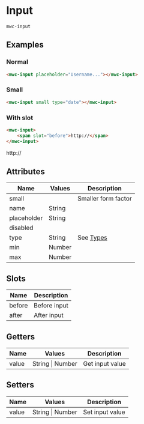 # Input
`mwc-input`

## Examples

### Normal
```html
<mwc-input placeholder="Username..."></mwc-input>
```
<mwc-input placeholder="Username..."></mwc-input>

### Small
```html
<mwc-input small type="date"></mwc-input>
```
<mwc-input small type="date"></mwc-input>

### With slot
```html
<mwc-input>
    <span slot="before">http://</span>
</mwc-input>
```
<mwc-input>
    <span slot="before">http://</span>
</mwc-input>

## Attributes
| Name      | Values    | Description       |
| ---       | ---       | ---               |
| small     |           | Smaller form factor      |
| name      | String | |
| placeholder | String | |
| disabled |||
| type | String | See [Types](https://developer.mozilla.org/en-US/docs/Web/HTML/Element/input#input_types) |
| min | Number ||
| max | Number ||

## Slots
| Name      | Description       |
| ---       | ---               |
| before | Before input |
| after | After input |

## Getters
| Name      | Values    | Description       |
| ---       | ---       | ---               |
| value | String \| Number | Get input value |

## Setters
| Name      | Values    | Description       |
| ---       | ---       | ---               |
| value | String \| Number | Set input value |